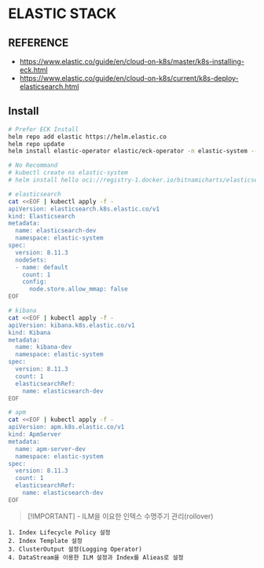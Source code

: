 # ELASTIC STACK

## REFERENCE
- https://www.elastic.co/guide/en/cloud-on-k8s/master/k8s-installing-eck.html
- https://www.elastic.co/guide/en/cloud-on-k8s/current/k8s-deploy-elasticsearch.html


## Install
```bash
# Prefer ECK Install
helm repo add elastic https://helm.elastic.co
helm repo update
helm install elastic-operator elastic/eck-operator -n elastic-system --create-namespace

# No Recommand
# kubectl create ns elastic-system
# helm install hello oci://registry-1.docker.io/bitnamicharts/elasticsearch -n elastic-system
```

``` bash
# elasticsearch
cat <<EOF | kubectl apply -f -
apiVersion: elasticsearch.k8s.elastic.co/v1
kind: Elasticsearch
metadata:
  name: elasticsearch-dev
  namespace: elastic-system
spec:
  version: 8.11.3
  nodeSets:
  - name: default
    count: 1
    config:
      node.store.allow_mmap: false
EOF
```

``` bash
# kibana
cat <<EOF | kubectl apply -f -
apiVersion: kibana.k8s.elastic.co/v1
kind: Kibana
metadata:
  name: kibana-dev
  namespace: elastic-system
spec:
  version: 8.11.3
  count: 1
  elasticsearchRef:
    name: elasticsearch-dev
EOF
```

``` bash
# apm
cat <<EOF | kubectl apply -f -
apiVersion: apm.k8s.elastic.co/v1
kind: ApmServer
metadata:
  name: apm-server-dev
  namespace: elastic-system
spec:
  version: 8.11.3
  count: 1
  elasticsearchRef:
    name: elasticsearch-dev
EOF
```


> [!IMPORTANT] - ILM을 이요한 인텍스 수명주기 관리(rollover)

    1. Index Lifecycle Policy 설정
    2. Index Template 설정
    3. ClusterOutput 설정(Logging Operator)
    4. DataStream을 이용한 ILM 설정과 Index를 Alieas로 설정


